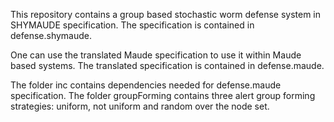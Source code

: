 This repository contains a group based stochastic worm defense system in SHYMAUDE specification.
The specification is contained in defense.shymaude.

One can use the translated Maude specification to use it within Maude based systems.
The translated specification is contained in defense.maude.

The folder inc contains dependencies needed for defense.maude specification.
The folder groupForming contains three alert group forming strategies: uniform, not uniform and random over the node set.